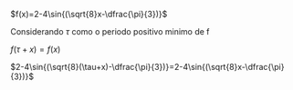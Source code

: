 $f(x)=2-4\sin{(\sqrt{8}x-\dfrac{\pi}{3})}$

Considerando $\tau$ como o periodo positivo minimo de f

$f(\tau+x)=f(x)$

$2-4\sin{(\sqrt{8}(\tau+x)-\dfrac{\pi}{3})}=2-4\sin{(\sqrt{8}x-\dfrac{\pi}{3})}$